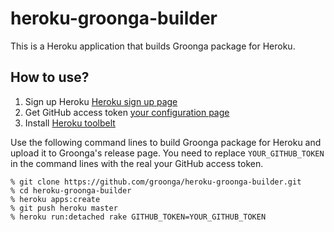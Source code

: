# heroku-groonga-builder

This is a Heroku application that builds Groonga package for Heroku.

## How to use?

1. Sign up Heroku [Heroku sign up page](https://www.heroku.com)
2. Get GitHub access token [your configuration page](https://github.com/settings/applications)
3. Install [Heroku toolbelt](https://toolbelt.heroku.com)

Use the following command lines to build Groonga package for Heroku
and upload it to Groonga's release page. You need to replace
``YOUR_GITHUB_TOKEN`` in the command lines with the real your GitHub
access token.

    % git clone https://github.com/groonga/heroku-groonga-builder.git
    % cd heroku-groonga-builder
    % heroku apps:create
    % git push heroku master
    % heroku run:detached rake GITHUB_TOKEN=YOUR_GITHUB_TOKEN
